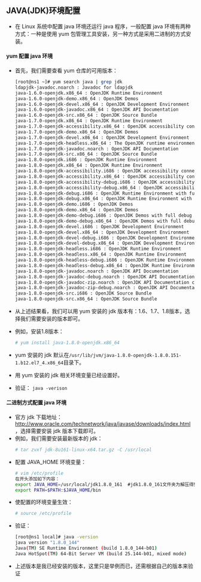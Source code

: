## JAVA(JDK)环境配置
- 在 Linux 系统中配置 java 环境还运行 java 程序，一般配置 java 环境有两种方式：一种是使用 yum 包管理工具安装，另一种方式是采用二进制的方式安装。

#### yum 配置 java 环境
- 首先，我们需要查看 yum 仓库的可用版本：
  ``` bash
  [root@ns1 ~]# yum search java | grep jdk
  ldapjdk-javadoc.noarch : Javadoc for ldapjdk
  java-1.6.0-openjdk.x86_64 : OpenJDK Runtime Environment
  java-1.6.0-openjdk-demo.x86_64 : OpenJDK Demos
  java-1.6.0-openjdk-devel.x86_64 : OpenJDK Development Environment
  java-1.6.0-openjdk-javadoc.x86_64 : OpenJDK API Documentation
  java-1.6.0-openjdk-src.x86_64 : OpenJDK Source Bundle
  java-1.7.0-openjdk.x86_64 : OpenJDK Runtime Environment
  java-1.7.0-openjdk-accessibility.x86_64 : OpenJDK accessibility connector
  java-1.7.0-openjdk-demo.x86_64 : OpenJDK Demos
  java-1.7.0-openjdk-devel.x86_64 : OpenJDK Development Environment
  java-1.7.0-openjdk-headless.x86_64 : The OpenJDK runtime environment without
  java-1.7.0-openjdk-javadoc.noarch : OpenJDK API Documentation
  java-1.7.0-openjdk-src.x86_64 : OpenJDK Source Bundle
  java-1.8.0-openjdk.i686 : OpenJDK Runtime Environment
  java-1.8.0-openjdk.x86_64 : OpenJDK Runtime Environment
  java-1.8.0-openjdk-accessibility.i686 : OpenJDK accessibility connector
  java-1.8.0-openjdk-accessibility.x86_64 : OpenJDK accessibility connector
  java-1.8.0-openjdk-accessibility-debug.i686 : OpenJDK accessibility connector
  java-1.8.0-openjdk-accessibility-debug.x86_64 : OpenJDK accessibility connector
  java-1.8.0-openjdk-debug.i686 : OpenJDK Runtime Environment with full debug on
  java-1.8.0-openjdk-debug.x86_64 : OpenJDK Runtime Environment with full debug on
  java-1.8.0-openjdk-demo.i686 : OpenJDK Demos
  java-1.8.0-openjdk-demo.x86_64 : OpenJDK Demos
  java-1.8.0-openjdk-demo-debug.i686 : OpenJDK Demos with full debug on
  java-1.8.0-openjdk-demo-debug.x86_64 : OpenJDK Demos with full debug on
  java-1.8.0-openjdk-devel.i686 : OpenJDK Development Environment
  java-1.8.0-openjdk-devel.x86_64 : OpenJDK Development Environment
  java-1.8.0-openjdk-devel-debug.i686 : OpenJDK Development Environment with full
  java-1.8.0-openjdk-devel-debug.x86_64 : OpenJDK Development Environment with
  java-1.8.0-openjdk-headless.i686 : OpenJDK Runtime Environment
  java-1.8.0-openjdk-headless.x86_64 : OpenJDK Runtime Environment
  java-1.8.0-openjdk-headless-debug.i686 : OpenJDK Runtime Environment with full
  java-1.8.0-openjdk-headless-debug.x86_64 : OpenJDK Runtime Environment with full
  java-1.8.0-openjdk-javadoc.noarch : OpenJDK API Documentation
  java-1.8.0-openjdk-javadoc-debug.noarch : OpenJDK API Documentation for packages
  java-1.8.0-openjdk-javadoc-zip.noarch : OpenJDK API Documentation compressed in
  java-1.8.0-openjdk-javadoc-zip-debug.noarch : OpenJDK API Documentation
  java-1.8.0-openjdk-src.i686 : OpenJDK Source Bundle
  java-1.8.0-openjdk-src.x86_64 : OpenJDK Source Bundle
  ```
- 从上述结果看，我们可以用 yum 安装的 jdk 版本有：1.6、1.7、1.8版本，选择我们需要安装的版本即可。
- 例如，安装1.8版本：

  ``` bash
  # yum install java-1.8.0-openjdk.x86_64
  ```
- yum 安装的 jdk 默认在`/usr/lib/jvm/java-1.8.0-openjdk-1.8.0.151-1.b12.el7_4.x86_64`目录下。
- 用 yum 安装的 jdk 相关环境变量已经设置好。
- 验证： `java -verison`

#### 二进制方式配置 java 环境
- 官方 jdk 下载地址：<http://www.oracle.com/technetwork/java/javase/downloads/index.html>，选择需要安装 jdk 版本下载即可。
- 例如，我们需要安装最新版本的 jdk：
  ``` bash
  # tar zvxf jdk-8u161-linux-x64.tar.gz -C /usr/local
  ```
- 配置 JAVA_HOME 环境变量：
  ``` bash
  # vim /etc/profile
  在开头添加如下内容：
  export JAVA_HOME=/usr/local/jdk1.8.0_161  #jdk1.8.0_161文件夹为解压得到的文件
  export PATH=$PATH:$JAVA_HOME/bin
  ```
- 使配置的环境变量生效：
  ``` bash
  # source /etc/profile
  ```
- 验证：
  ``` bash
  [root@ns1 local]# java -version
  java version "1.8.0_144"
  Java(TM) SE Runtime Environment (build 1.8.0_144-b01)
  Java HotSpot(TM) 64-Bit Server VM (build 25.144-b01, mixed mode)
  ```
- 上述版本是我已经安装的版本，这里只是举例而已，还需根据自己的版本来验证

